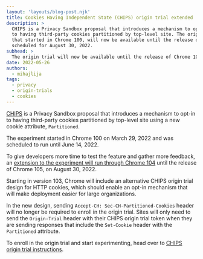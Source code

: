 ```yaml
---
layout: 'layouts/blog-post.njk'
title: Cookies Having Independent State (CHIPS) origin trial extended
description: >
  CHIPS is a Privacy Sandbox proposal that introduces a mechanism to opt-in
  to having third-party cookies partitioned by top-level site. The origin trial
  that started in Chrome 100, will now be available until the release of Chrome 105,
  scheduled for August 30, 2022.
subhead: >
  The origin trial will now be available until the release of Chrome 105, scheduled for August 30, 2022.
date: 2022-05-26
authors:
  - mihajlija
tags:
  - privacy
  - origin-trials
  - cookies
---
```


[CHIPS](/docs/privacy-sandbox/chips/) is a Privacy
Sandbox proposal that introduces a mechanism to opt-in to having third-party
cookies partitioned by top-level site using a new cookie attribute,
`Partitioned`.

The experiment started in Chrome 100 on March 29, 2022 and was scheduled to run
until June 14, 2022.

To give developers more time to test the feature and gather more feedback, an
[extension to the experiment will run through Chrome 104](https://groups.google.com/a/chromium.org/g/blink-dev/c/kZRtetS8jsY) until the release of Chrome 105, on August 30, 2022.

Starting in version 103, Chrome will include an alternative CHIPS origin trial design for HTTP
cookies, which should enable an opt-in mechanism that will make deployment
easier for large organizations.

In the new design, sending `Accept-CH: Sec-CH-Partitioned-Cookies` header will
no longer be required to enroll in the origin trial. Sites will only need to
send the `Origin-Trial` header with their CHIPS origin trial token when they are sending
responses that include the `Set-Cookie` header with the `Partitioned`
attribute.

To enroll in the origin trial and start experimenting, head over to
[CHIPS origin trial instructions](/blog/chips-origin-trial/).